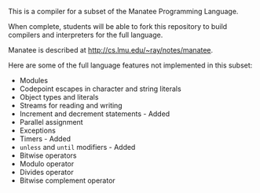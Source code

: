 
This is a compiler for a subset of the Manatee Programming Language.

When complete, students will be able to fork this repository to build compilers
and interpreters for the full language.

Manatee is described at http://cs.lmu.edu/~ray/notes/manatee.

Here are some of the full language features not implemented in this subset:

* Modules
* Codepoint escapes in character and string literals
* Object types and literals
* Streams for reading and writing
* Increment and decrement statements                        - Added
* Parallel assignment
* Exceptions
* Timers                                                    - Added
* `unless` and `until` modifiers                            - Added
* Bitwise operators
* Modulo operator
* Divides operator
* Bitwise complement operator

